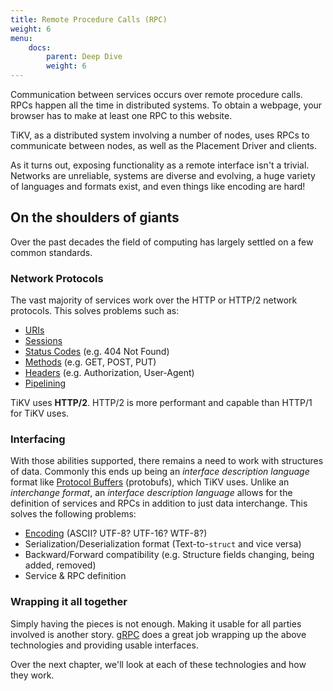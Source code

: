 ```yaml
---
title: Remote Procedure Calls (RPC)
weight: 6
menu:
    docs:
        parent: Deep Dive
        weight: 6
---
```


Communication between services occurs over remote procedure calls. RPCs happen
all the time in distributed systems. To obtain a webpage, your browser has to make at
least one RPC to this website.

TiKV, as a distributed system involving a number of nodes, uses RPCs to
communicate between nodes, as well as the Placement Driver and clients.

As it turns out, exposing functionality as a remote interface isn't a trivial.
Networks are unreliable, systems are diverse and evolving, a huge variety of
languages and formats exist, and even things like encoding are hard!

## On the shoulders of giants

Over the past decades the field of computing has largely settled on a few common
standards.

### Network Protocols

The vast majority of services work over the HTTP or HTTP/2 network protocols.
This solves problems such as:

* [URIs]
* [Sessions]
* [Status Codes] (e.g. 404 Not Found)
* [Methods] (e.g. GET, POST, PUT)
* [Headers] (e.g. Authorization, User-Agent)
* [Pipelining]

TiKV uses **HTTP/2**. HTTP/2 is more performant and capable than HTTP/1 for TiKV uses.

### Interfacing

With those abilities supported, there remains a need to work with structures of
data. Commonly this ends up being an *interface description language* format
like [Protocol Buffers] (protobufs), which TiKV uses. Unlike an *interchange*
*format*, an *interface description language* allows for the definition of
services and RPCs in addition to just data interchange. This solves the
following problems:

* [Encoding] (ASCII? UTF-8? UTF-16? WTF-8?)
* Serialization/Deserialization format (Text-to-`struct` and vice versa)
* Backward/Forward compatibility (e.g. Structure fields changing, being added, removed)
* Service & RPC definition

### Wrapping it all together

Simply having the pieces is not enough. Making it usable for all parties
involved is another story. [gRPC] does a great job wrapping
up the above technologies and providing usable interfaces.

Over the next chapter, we'll look at each of these technologies and how they work.

[gRPC]: https://grpc.io/
[Encoding]: https://en.wikipedia.org/wiki/Character_encoding
[Protocol Buffers]: https://developers.google.com/protocol-buffers/
[URIs]: https://en.wikipedia.org/wiki/Uniform_Resource_Identifier
[Sessions]: https://en.wikipedia.org/wiki/Hypertext_Transfer_Protocol#HTTP_session
[Status Codes]: https://en.wikipedia.org/wiki/List_of_HTTP_status_codes
[Methods]: https://en.wikipedia.org/wiki/Hypertext_Transfer_Protocol#Request_methods
[Headers]: https://en.wikipedia.org/wiki/List_of_HTTP_header_fields
[Pipelining]: https://en.wikipedia.org/wiki/HTTP_pipelining